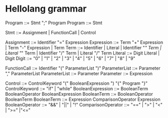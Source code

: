 # Hellolang grammar

Program ::= Stmt ";" Program
Program ::= Stmt

Stmt ::= Assignment | FunctionCall | Control

Assignment ::= Identifier "=" Expression
Expression ::= Term "+" Expression | Term "-" Expression | Term
Term ::= Identifier | Literal | Identifier "*" Term | Literal "*" Term | Identifier "/" Term | Literal "/" Term
Literal ::= Digit Literal | Digit
Digit ::= "0" | "1" | "2" | "3" | "4" | "5" | "6" | "7" | "8" | "9"

FunctionCall ::= Identifier "(" ParameterList ")"
ParameterList ::= Parameter "," ParameterList
ParameterList ::= Parameter
Parameter ::= Expression

Control ::= ControlKeyword "(" BooleanExpression ") "{" Program "}"
ControlKeyword ::= "if" | "while"
BooleanExpression ::= BooleanTerm BooleanOperator BooleanExpression
BooleanTerm ::= BooleanOperator BooleanTerm
BooleanTerm ::= Expression ComparisonOperator Expression
BooleanOperator ::= "&&" | "||" | "!"
ComparisonOperator ::= "==" | ">" | "<" | ">=" |"<="

